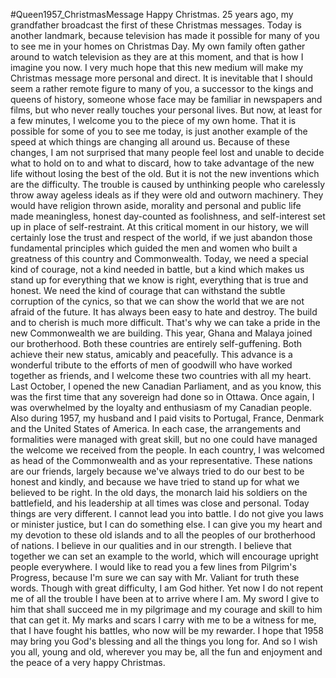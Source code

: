 #Queen1957_ChristmasMessage
Happy Christmas. 25 years ago, my grandfather broadcast the first of these Christmas messages. Today is another landmark, because television has made it possible for many of you to see me in your homes on Christmas Day. My own family often gather around to watch television as they are at this moment, and that is how I imagine you now. I very much hope that this new medium will make my Christmas message more personal and direct. It is inevitable that I should seem a rather remote figure to many of you, a successor to the kings and queens of history, someone whose face may be familiar in newspapers and films, but who never really touches your personal lives. But now, at least for a few minutes, I welcome you to the piece of my own home. That it is possible for some of you to see me today, is just another example of the speed at which things are changing all around us. Because of these changes, I am not surprised that many people feel lost and unable to decide what to hold on to and what to discard, how to take advantage of the new life without losing the best of the old. But it is not the new inventions which are the difficulty. The trouble is caused by unthinking people who carelessly throw away ageless ideals as if they were old and outworn machinery. They would have religion thrown aside, morality and personal and public life made meaningless, honest day-counted as foolishness, and self-interest set up in place of self-restraint. At this critical moment in our history, we will certainly lose the trust and respect of the world, if we just abandon those fundamental principles which guided the men and women who built a greatness of this country and Commonwealth. Today, we need a special kind of courage, not a kind needed in battle, but a kind which makes us stand up for everything that we know is right, everything that is true and honest. We need the kind of courage that can withstand the subtle corruption of the cynics, so that we can show the world that we are not afraid of the future. It has always been easy to hate and destroy. The build and to cherish is much more difficult. That's why we can take a pride in the new Commonwealth we are building. This year, Ghana and Malaya joined our brotherhood. Both these countries are entirely self-guffening. Both achieve their new status, amicably and peacefully. This advance is a wonderful tribute to the efforts of men of goodwill who have worked together as friends, and I welcome these two countries with all my heart. Last October, I opened the new Canadian Parliament, and as you know, this was the first time that any sovereign had done so in Ottawa. Once again, I was overwhelmed by the loyalty and enthusiasm of my Canadian people. Also during 1957, my husband and I paid visits to Portugal, France, Denmark and the United States of America. In each case, the arrangements and formalities were managed with great skill, but no one could have managed the welcome we received from the people. In each country, I was welcomed as head of the Commonwealth and as your representative. These nations are our friends, largely because we've always tried to do our best to be honest and kindly, and because we have tried to stand up for what we believed to be right. In the old days, the monarch laid his soldiers on the battlefield, and his leadership at all times was close and personal. Today things are very different. I cannot lead you into battle. I do not give you laws or minister justice, but I can do something else. I can give you my heart and my devotion to these old islands and to all the peoples of our brotherhood of nations. I believe in our qualities and in our strength. I believe that together we can set an example to the world, which will encourage upright people everywhere. I would like to read you a few lines from Pilgrim's Progress, because I'm sure we can say with Mr. Valiant for truth these words. Though with great difficulty, I am God hither. Yet now I do not repent me of all the trouble I have been at to arrive where I am. My sword I give to him that shall succeed me in my pilgrimage and my courage and skill to him that can get it. My marks and scars I carry with me to be a witness for me, that I have fought his battles, who now will be my rewarder. I hope that 1958 may bring you God's blessing and all the things you long for. And so I wish you all, young and old, wherever you may be, all the fun and enjoyment and the peace of a very happy Christmas.